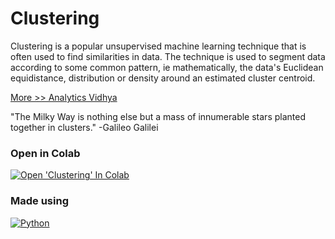 # Clustering

Clustering is a popular unsupervised machine learning technique that is often used to find similarities in data. The technique is used to segment data according to some common pattern, ie mathematically, the data's Euclidean equidistance, distribution or density around an estimated cluster centroid.

[More >> Analytics Vidhya](https://www.analyticsvidhya.com/blog/2016/11/an-introduction-to-clustering-and-different-methods-of-clustering/)


"The Milky Way is nothing else but a mass of innumerable stars planted together in clusters."
-Galileo Galilei

### Open in Colab

[![Open 'Clustering' In Colab](https://colab.research.google.com/assets/colab-badge.svg)](https://colab.research.google.com/github/ginobaltazar7/66daysofdata/blob/master/Clustering/ML_Clustering_Exercise_Mall.ipynb)


### Made using 
[![Python](https://img.shields.io/badge/python%20-%2314354C.svg?&style=for-the-badge&logo=python&logoColor=white)](https://www.python.org/)